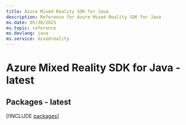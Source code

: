 ```yaml
---
title: Azure Mixed Reality SDK for Java
description: Reference for Azure Mixed Reality SDK for Java
ms.date: 05/30/2025
ms.topic: reference
ms.devlang: java
ms.service: mixedreality
---
```

# Azure Mixed Reality SDK for Java - latest
## Packages - latest
[!INCLUDE [packages](mixed-reality-index.md)]